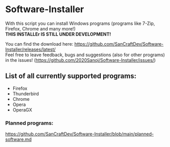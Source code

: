 # Software-Installer
 
With this script you can install Windows programs (programs like 7-Zip, Firefox, Chrome and many more!) <br/>
**THIS INSTALLEr IS STILL UNDER DEVELOPMENT!**

You can find the download here: https://github.com/SanCraftDev/Software-Installer/releases/latest/ <br/>
Feel free to leave feedback, bugs and suggestions (also for other programs) in the issues! (https://github.com/2020Sanoj/Software-Installer/issues/)

## List of all currently supported programs:
  - Firefox
  - Thunderbird
  - Chrome
  - Opera
  - OperaGX
 
### Planned programs:
https://github.com/SanCraftDev/Software-Installer/blob/main/planned-software.md
